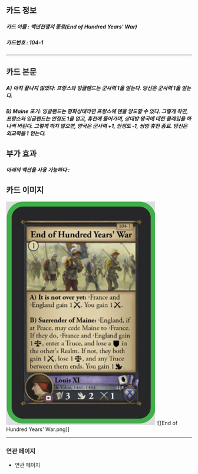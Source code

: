 ## 카드 정보
##### 카드 이름 : 백년전쟁의 종료(End of Hundred Years' War)
##### 카드번호  : 104-1
---
## 카드 본문
##### A) 아직 끝나지 않았다: 프랑스와 잉글랜드는 군사력 1을 얻는다. 당신은 군사력 1을 얻는다.

##### B) Maine 포기: 잉글랜드는 평화상태라면 프랑스에 멘을 양도할 수 있다. 그렇게 하면, 프랑스와 잉글랜드는 안정도 1을 얻고, 휴전에 들어가며, 상대방 왕국에 대한 클레임을 하나씩 버린다. 그렇게 하지 않으면, 양국은 군사력 +1, 안정도 -1, 쌍방 휴전 종료. 당신은 외교력을 1 얻는다. 

## 부가 효과
##### 아래의 액션을 사용 가능하다 : 

## 카드 이미지
<img src="\Assets\End of Hundred Years' War.png"/>
![[End of Hundred Years' War.png]]

--- 

### 연관 페이지
- 연관 페이지

